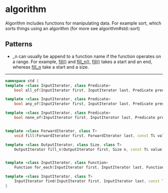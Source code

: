 # algorithm

Algorithm includes functions for manipulating data.
For example sort, which sorts things using an algorithm (for more see algorithm#std::sort)

## Patterns
- _n can usually be append to a function name if the function operates on a range. 
For example, [fill()](fill.md) and [fill_n()](fill.md), [fill()](fill.md) takes a start and an end, whereas [fill_n](fill.md) take a start and a size.

---
```cpp
namespace std {
template <class InputIterator, class Predicate> 
    bool all_of(InputIterator first, InputIterator last, Predicate pred);

template <class InputIterator, class Predicate> 
    bool any_of(InputIterator first, InputIterator last, Predicate pred);

template <class InputIterator, class Predicate> 
    bool none_of(InputIterator first, InputIterator last, Predicate pred);


template <class ForwardIterator, class T>
    void fill(ForwardIterator first, ForwardIterator last, const T& value);

template <class OutputIterator, class Size, class T>
    OutputIterator fill_n(OutputIterator first, Size n, const T& value);


template <class InputIterator, class Function> 
    Function for_each(InputIterator first, InputIterator last, Function f);

template <class InputIterator, class T>
    InputIterator find(InputIterator first, InputIterator last, const T& value);
}
```

